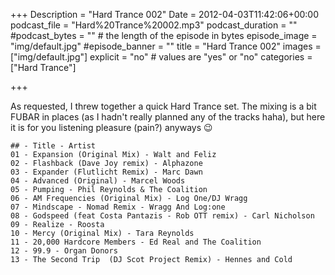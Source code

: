 +++
Description = "Hard Trance 002"
Date = 2012-04-03T11:42:06+00:00
podcast_file = "Hard%20Trance%20002.mp3"
podcast_duration = ""
#podcast_bytes = "" # the length of the episode in bytes
episode_image = "img/default.jpg"
#episode_banner = ""
title = "Hard Trance 002"
images = ["img/default.jpg"]
explicit = "no" # values are "yes" or "no"
categories = ["Hard Trance"]

+++

As requested, I threw together a quick Hard Trance set. The mixing is a bit FUBAR in places (as I hadn't really planned any of the tracks haha), but here it is for you listening pleasure (pain?) anyways 😉


```
## - Title - Artist
01 - Expansion (Original Mix) - Walt and Feliz
02 - Flashback (Dave Joy remix) - Alphazone
03 - Expander (Flutlicht Remix) - Marc Dawn
04 - Advanced (Original) - Marcel Woods
05 - Pumping - Phil Reynolds & The Coalition
06 - AM Frequencies (Original Mix) - Log One/DJ Wragg
07 - Mindscape - Nomad Remix - Wragg And Log:one
08 - Godspeed (feat Costa Pantazis - Rob OTT remix) - Carl Nicholson
09 - Realize - Roosta
10 - Mercy (Original Mix) - Tara Reynolds
11 - 20,000 Hardcore Members - Ed Real and The Coalition
12 - 99.9 - Organ Donors
13 - The Second Trip  (DJ Scot Project Remix) - Hennes and Cold
```